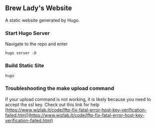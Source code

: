 ## Brew Lady's Website

A static website generated by Hugo.

### Start Hugo Server
Navigate to the repo and enter
```
hugo server -D
```

### Build Static Site
```
hugo
```

### Troubleshooting the make upload command

If your upload command is not working, it is likely because you need to accept the ssl key.
Check out this link for help [https://www.wizlab.it/code/lftp-fix-fatal-error-host-key-verification-failed.html](https://www.wizlab.it/code/lftp-fix-fatal-error-host-key-verification-failed.html)